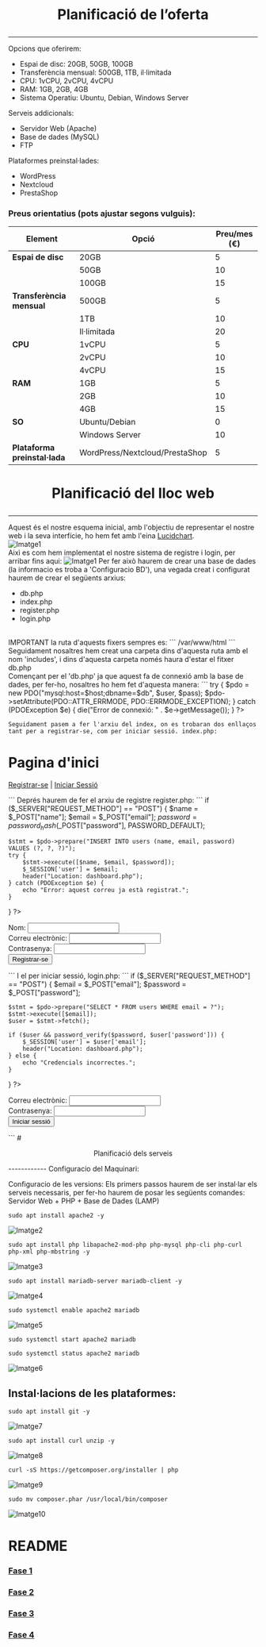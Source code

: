 # <p align="center">  Planificació de l’oferta  </p>
------------
Opcions que oferirem:
- Espai de disc: 20GB, 50GB, 100GB
- Transferència mensual: 500GB, 1TB, il·limitada
- CPU: 1vCPU, 2vCPU, 4vCPU
- RAM: 1GB, 2GB, 4GB
- Sistema Operatiu: Ubuntu, Debian, Windows Server

Serveis addicionals:
- Servidor Web (Apache)
- Base de dades (MySQL)
- FTP

Plataformes preinstal·lades:
- WordPress
- Nextcloud
- PrestaShop

### Preus orientatius (pots ajustar segons vulguis):

| **Element**               | **Opció**                         | **Preu/mes (€)** |
|---------------------------|-----------------------------------|------------------|
| **Espai de disc**         | 20GB                              | 5                |
|                           | 50GB                              | 10               |
|                           | 100GB                             | 15               |
| **Transferència mensual** | 500GB                             | 5                |
|                           | 1TB                               | 10               |
|                           | Il·limitada                       | 20               |
| **CPU**                   | 1vCPU                             | 5                |
|                           | 2vCPU                             | 10               |
|                           | 4vCPU                             | 15               |
| **RAM**                   | 1GB                               | 5                |
|                           | 2GB                               | 10               |
|                           | 4GB                               | 15               |
| **SO**                    | Ubuntu/Debian                     | 0                |
|                           | Windows Server                    | 10               |
| **Plataforma preinstal·lada** | WordPress/Nextcloud/PrestaShop | 5                |


# <p align="center"> Planificació del lloc web  </p>
------------
Aquest és el nostre esquema inicial, amb l'objectiu de representar el nostre web i la seva interfície, ho hem fet amb l'eina [Lucidchart](https://www.lucidchart.com).
<br>
![Imatge1](Imatges10/1.png)
<br>
Aixì es com hem implementat el nostre sistema de registre i login, per arribar fins aqui:
![Imatge1](Imatges10/11.png)
Per fer això haurem de crear una base de dades (la informacio es troba a 'Configuracio BD'), una vegada creat i configurat haurem de crear el següents arxius:
- db.php
- index.php
- register.php
- login.php
<br>
IMPORTANT la ruta d'aquests fixers sempres es:
```
/var/www/html
```
Seguidament nosaltres hem creat una carpeta dins d'aquesta ruta amb el nom 'includes', i dins d'aquesta carpeta només haura d'estar el fitxer db.php <br>
Començant per el 'db.php' ja que aquest fa de connexió amb la base de dades, per fer-ho, nosaltres ho hem fet d'aquesta manera:
```
<?php
$host = 'localhost';
$db = 'hosting_configurator'; // posar el nom de la vostra bd
$user = 'dma'; // l'usuari que has creat
$pass = '12345'; // la seva contrasenya

try {
    $pdo = new PDO("mysql:host=$host;dbname=$db", $user, $pass);
    $pdo->setAttribute(PDO::ATTR_ERRMODE, PDO::ERRMODE_EXCEPTION);
} catch (PDOException $e) {
    die("Error de connexió: " . $e->getMessage());
}
?>
```
Seguidament pasem a fer l'arxiu del index, on es trobaran dos enllaços tant per a registrar-se, com per iniciar sessió. index.php:
```
<?php
session_start();
?>
<!DOCTYPE html>
<html>
<head>
    <title>Benvingut al Configurador de Hosting</title>
</head>
<body>
    <h1>Pagina d'inici</h1>
    <p><a href="register.php">Registrar-se</a> | <a href="login.php">Iniciar Sessió</a></p>
</body>
</html>
```
Deprés haurem de fer el arxiu de registre register.php:
```
<?php
session_start();
require 'includes/db.php';

if ($_SERVER["REQUEST_METHOD"] == "POST") {
    $name = $_POST["name"];
    $email = $_POST["email"];
    $password = password_hash($_POST["password"], PASSWORD_DEFAULT);

    $stmt = $pdo->prepare("INSERT INTO users (name, email, password) VALUES (?, ?, ?)");
    try {
        $stmt->execute([$name, $email, $password]);
        $_SESSION['user'] = $email;
        header("Location: dashboard.php");
    } catch (PDOException $e) {
        echo "Error: aquest correu ja està registrat.";
    }
}
?>

<form method="POST">
    Nom: <input type="text" name="name" required><br>
    Correu electrònic: <input type="email" name="email" required><br>
    Contrasenya: <input type="password" name="password" required><br>
    <input type="submit" value="Registrar-se">
</form>
```
I el per iniciar sessió, login.php:
```
<?php
session_start();
require 'includes/db.php';

if ($_SERVER["REQUEST_METHOD"] == "POST") {
    $email = $_POST["email"];
    $password = $_POST["password"];

    $stmt = $pdo->prepare("SELECT * FROM users WHERE email = ?");
    $stmt->execute([$email]);
    $user = $stmt->fetch();

    if ($user && password_verify($password, $user['password'])) {
        $_SESSION['user'] = $user['email'];
        header("Location: dashboard.php");
    } else {
        echo "Credencials incorrectes.";
    }
}
?>

<form method="POST">
    Correu electrònic: <input type="email" name="email" required><br>
    Contrasenya: <input type="password" name="password" required><br>
    <input type="submit" value="Iniciar sessió">
</form>
```
# <p align="center"> Planificació dels serveis  </p>
------------
Configuracio del Maquinari:

Configuracio de les versions:
Els primers passos haurem de ser instal·lar els serveis necessaris, per fer-ho haurem de posar les següents comandes:
Servidor Web + PHP + Base de Dades (LAMP)
```
sudo apt install apache2 -y
```
![Imatge2](Imatges10/2.png)
```
sudo apt install php libapache2-mod-php php-mysql php-cli php-curl php-xml php-mbstring -y
```
![Imatge3](Imatges10/3.png)
```
sudo apt install mariadb-server mariadb-client -y
```
![Imatge4](Imatges10/4.png)
```
sudo systemctl enable apache2 mariadb
```
![Imatge5](Imatges10/5.png)
```
sudo systemctl start apache2 mariadb
```
```
sudo systemctl status apache2 mariadb
```
![Imatge6](Imatges10/6.png)

Instal·lacions de les plataformes:
-----------
```
sudo apt install git -y
```
![Imatge7](Imatges10/7.png)
```
sudo apt install curl unzip -y
```
![Imatge8](Imatges10/8.png)
```
curl -sS https://getcomposer.org/installer | php
```
![Imatge9](Imatges10/9.png)
```
sudo mv composer.phar /usr/local/bin/composer
```
![Imatge10](Imatges10/10.png)





# README
### [Fase 1](https://github.com/miguelIH/Projecte-Github/blob/main/01_Projecte-Docker-Orquestradors-Basic/Fase_1_Configuracions_i_desplegament_amb_Docker_Compose/Documentacio.md)
### [Fase 2](https://github.com/miguelIH/Projecte-Github/blob/main/01_Projecte-Docker-Orquestradors-Basic/Fase_2_Orquestraci%C3%B3_i_desplegament_amb_Docker_Swarm/Documentacio.md)
### [Fase 3](https://github.com/miguelIH/Projecte-Github/blob/main/01_Projecte-Docker-Orquestradors-Basic/Fase_3_Seguretat_a_Docker_Swarm/Documentacio.md)
### [Fase 4](https://github.com/miguelIH/Projecte-Github/blob/main/01_Projecte-Docker-Orquestradors-Basic/Fase_4_Orquestraci%C3%B3_amb_Kubernetes/Documentacio.md)


